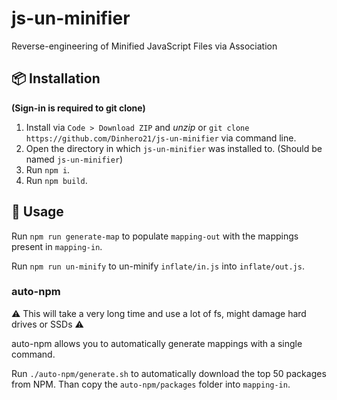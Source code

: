 # js-un-minifier

 Reverse-engineering of Minified JavaScript Files via Association

## 📦 Installation

**(Sign-in is required to git clone)**

1. Install via `Code > Download ZIP` and *unzip* or `git clone https://github.com/Dinhero21/js-un-minifier` via command line.
2. Open the directory in which `js-un-minifier` was installed to. (Should be named `js-un-minifier`)
3. Run `npm i`.
4. Run `npm build`.

## 🚀 Usage

Run `npm run generate-map` to populate `mapping-out` with the mappings present in `mapping-in`.

Run `npm run un-minify` to un-minify `inflate/in.js` into `inflate/out.js`.

### auto-npm

⚠️ This will take a very long time and use a lot of fs, might damage hard drives or SSDs ⚠️

auto-npm allows you to automatically generate mappings with a single command.

Run `./auto-npm/generate.sh` to automatically download the top 50 packages from NPM. Than copy the `auto-npm/packages` folder into `mapping-in`.

